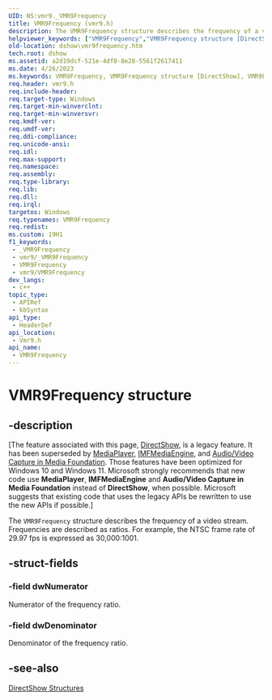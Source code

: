 ```yaml
---
UID: NS:vmr9._VMR9Frequency
title: VMR9Frequency (vmr9.h)
description: The VMR9Frequency structure describes the frequency of a video stream. Frequencies are described as ratios. For example, the NTSC frame rate of 29.97 fps is expressed as 30,000:1001.
helpviewer_keywords: ["VMR9Frequency","VMR9Frequency structure [DirectShow]","VMR9FrequencyStructure","dshow.vmr9frequency","vmr9/VMR9Frequency"]
old-location: dshow\vmr9frequency.htm
tech.root: dshow
ms.assetid: a2d19dcf-521e-4df0-8e28-5561f2617411
ms.date: 4/26/2023
ms.keywords: VMR9Frequency, VMR9Frequency structure [DirectShow], VMR9FrequencyStructure, dshow.vmr9frequency, vmr9/VMR9Frequency
req.header: vmr9.h
req.include-header: 
req.target-type: Windows
req.target-min-winverclnt: 
req.target-min-winversvr: 
req.kmdf-ver: 
req.umdf-ver: 
req.ddi-compliance: 
req.unicode-ansi: 
req.idl: 
req.max-support: 
req.namespace: 
req.assembly: 
req.type-library: 
req.lib: 
req.dll: 
req.irql: 
targetos: Windows
req.typenames: VMR9Frequency
req.redist: 
ms.custom: 19H1
f1_keywords:
 - _VMR9Frequency
 - vmr9/_VMR9Frequency
 - VMR9Frequency
 - vmr9/VMR9Frequency
dev_langs:
 - c++
topic_type:
 - APIRef
 - kbSyntax
api_type:
 - HeaderDef
api_location:
 - Vmr9.h
api_name:
 - VMR9Frequency
---
```


# VMR9Frequency structure


## -description

\[The feature associated with this page, [DirectShow](/windows/win32/directshow/directshow), is a legacy feature. It has been superseded by [MediaPlayer](/uwp/api/Windows.Media.Playback.MediaPlayer), [IMFMediaEngine](/windows/win32/api/mfmediaengine/nn-mfmediaengine-imfmediaengine), and [Audio/Video Capture in Media Foundation](windows/win32/medfound/audio-video-capture-in-media-foundation). Those features have been optimized for Windows 10 and Windows 11. Microsoft strongly recommends that new code use **MediaPlayer**, **IMFMediaEngine** and **Audio/Video Capture in Media Foundation** instead of **DirectShow**, when possible. Microsoft suggests that existing code that uses the legacy APIs be rewritten to use the new APIs if possible.\]

The <code>VMR9Frequency</code> structure describes the frequency of a video stream. Frequencies are described as ratios. For example, the NTSC frame rate of 29.97 fps is expressed as 30,000:1001.

## -struct-fields

### -field dwNumerator

Numerator of the frequency ratio.

### -field dwDenominator

Denominator of the frequency ratio.

## -see-also

<a href="/windows/desktop/DirectShow/directshow-structures">DirectShow Structures</a>